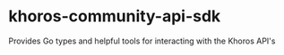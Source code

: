 # khoros-community-api-sdk
Provides Go types and helpful tools for interacting with the Khoros API's
